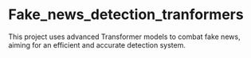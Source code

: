 # Fake_news_detection_tranformers
This project uses advanced Transformer models to combat fake news, aiming for an efficient and accurate detection system. 
